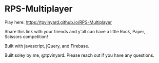 # RPS-Multiplayer

Play here: https://tpvinyard.github.io/RPS-Multiplayer

Share this link with your friends and y'all can have a little Rock, Paper, Scissors competition!

Built with javascript, jQuery, and Firebase.


Built soley by me, @tpvinyard. Please reach out if you have any questions.